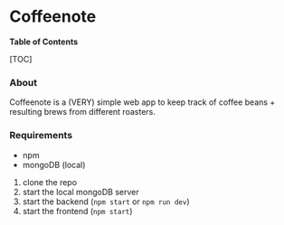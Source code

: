 # Coffeenote
**Table of Contents**

[TOC]
### About
Coffeenote is a (VERY) simple web app to keep track of coffee beans + resulting brews from different roasters.

### Requirements
+ npm
+ mongoDB (local)

1. clone the repo
2. start the local mongoDB server
3. start the backend (`npm start` or `npm run dev`)
4. start the frontend (`npm start`)

